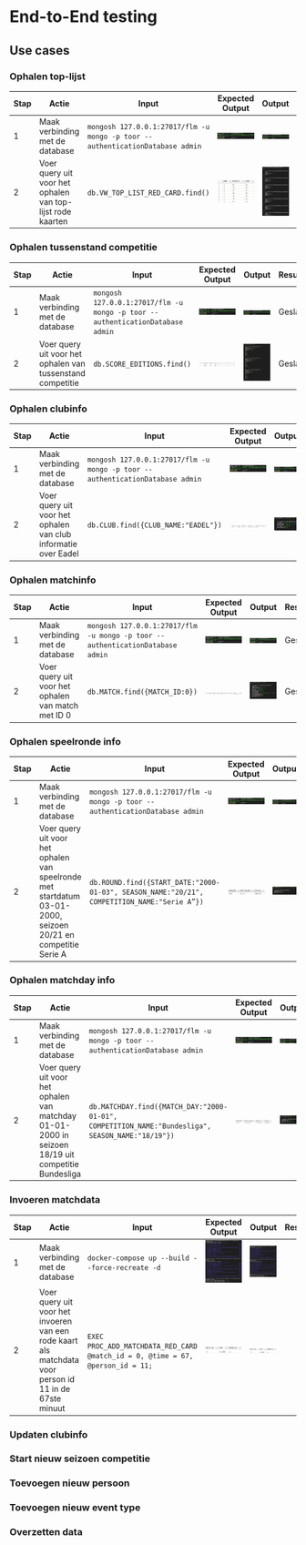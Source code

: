 # End-to-End testing

## Use cases

### Ophalen top-lijst

| Stap | Actie                                                      | Input                                                                             | Expected Output                                                                   | Output                                                                           | Resultaat |
|------|------------------------------------------------------------|-----------------------------------------------------------------------------------|-----------------------------------------------------------------------------------|----------------------------------------------------------------------------------|-----------|
| 1    | Maak verbinding met de database                            | ```mongosh 127.0.0.1:27017/flm -u mongo -p toor --authenticationDatabase admin``` | ![Database connection](images/test_results/verbinding-resultaat.png)              | ![Database connection](images/test_results/verbinding-resultaat.png)             | Geslaagd  |
| 2    | Voer query uit voor het ophalen van top-lijst rode kaarten | ```db.VW_TOP_LIST_RED_CARD.find()```                                              | ![Ophalen top-lijst expected](images/test_results/ophalen-top-lijst-expected.png) | ![Ophalen top-lijst result](images/test_results/ophalen-top-lijst-resultaat.png) | Geslaagd  |

### Ophalen tussenstand competitie

| Stap | Actie                                                      | Input                                                                             | Expected Output                                                                                             | Output                                                                                                     | Resultaat |
|------|------------------------------------------------------------|-----------------------------------------------------------------------------------|-------------------------------------------------------------------------------------------------------------|------------------------------------------------------------------------------------------------------------|-----------|
| 1    | Maak verbinding met de database                            | ```mongosh 127.0.0.1:27017/flm -u mongo -p toor --authenticationDatabase admin``` | ![Database connection](images/test_results/verbinding-resultaat.png)                                        | ![Database connection](images/test_results/verbinding-resultaat.png)                                       | Geslaagd  |
| 2    | Voer query uit voor het ophalen van tussenstand competitie | ```db.SCORE_EDITIONS.find()```                                                    | ![Ophalen tussenstand competitie expected](images/test_results/ophalen-tussenstand-competitie-expected.png) | ![Ophalen tussenstand competitie result](images/test_results/ophalen-tussenstand-competitie-resultaat.png) | Geslaagd  |

### Ophalen clubinfo

| Stap | Actie                                                          | Input                                                                             | Expected Output                                                               | Output                                                                         | Resultaat |
|------|----------------------------------------------------------------|-----------------------------------------------------------------------------------|-------------------------------------------------------------------------------|--------------------------------------------------------------------------------|-----------|
| 1    | Maak verbinding met de database                                | ```mongosh 127.0.0.1:27017/flm -u mongo -p toor --authenticationDatabase admin``` | ![Database connection](images/test_results/verbinding-resultaat.png)          | ![Database connection](images/test_results/verbinding-resultaat.png)           | Geslaagd  |
| 2    | Voer query uit voor het ophalen van club informatie over Eadel | ```db.CLUB.find({CLUB_NAME:"EADEL"})```                                           | ![Ophalen clubinfo result](images/test_results/ophalen-clubinfo-expected.png) | ![Ophalen clubinfo result](images/test_results/ophalen-clubinfo-resultaat.png) | Geslaagd  |

### Ophalen matchinfo

| Stap | Actie                                              | Input                                                                             | Expected Output                                                                 | Output                                                                           | Resultaat |
|------|----------------------------------------------------|-----------------------------------------------------------------------------------|---------------------------------------------------------------------------------|----------------------------------------------------------------------------------|-----------|
| 1    | Maak verbinding met de database                    | ```mongosh 127.0.0.1:27017/flm -u mongo -p toor --authenticationDatabase admin``` | ![Database connection](images/test_results/verbinding-resultaat.png)            | ![Database connection](images/test_results/verbinding-resultaat.png)             | Geslaagd  |
| 2    | Voer query uit voor het ophalen van match met ID 0 | ```db.MATCH.find({MATCH_ID:0})```                                                 | ![Ophalen matchinfo result](images/test_results/ophalen-matchinfo-expected.png) | ![Ophalen matchinfo result](images/test_results/ophalen-matchinfo-resultaat.png) | Geslaagd  |

### Ophalen speelronde info

| Stap | Actie                                                                                                         | Input                                                                                           | Expected Output                                                                           | Output                                                                                     | Resultaat |
|------|---------------------------------------------------------------------------------------------------------------|-------------------------------------------------------------------------------------------------|-------------------------------------------------------------------------------------------|--------------------------------------------------------------------------------------------|-----------|
| 1    | Maak verbinding met de database                                                                               | ```mongosh 127.0.0.1:27017/flm -u mongo -p toor --authenticationDatabase admin```               | ![Database connection](images/test_results/verbinding-resultaat.png)                      | ![Database connection](images/test_results/verbinding-resultaat.png)                       | Geslaagd  |
| 2    | Voer query uit voor het ophalen van speelronde met startdatum 03-01-2000, seizoen 20/21 en competitie Serie A | ```db.ROUND.find({START_DATE:"2000-01-03", SEASON_NAME:"20/21", COMPETITION_NAME:"Serie A”})``` | ![Ophalen speelrondeinfo result](images/test_results/ophalen-speelrondeinfo-expected.png) | ![Ophalen speelrondeinfo result](images/test_results/ophalen-speelrondeinfo-resultaat.png) | Geslaagd  |

### Ophalen matchday info

| Stap | Actie                                                                                              | Input                                                                                                | Expected Output                                                                       | Output                                                                                 | Resultaat |
|------|----------------------------------------------------------------------------------------------------|------------------------------------------------------------------------------------------------------|---------------------------------------------------------------------------------------|----------------------------------------------------------------------------------------|-----------|
| 1    | Maak verbinding met de database                                                                    | ```mongosh 127.0.0.1:27017/flm -u mongo -p toor --authenticationDatabase admin```                    | ![Database connection](images/test_results/verbinding-resultaat.png)                  | ![Database connection](images/test_results/verbinding-resultaat.png)                   | Geslaagd  |
| 2    | Voer query uit voor het ophalen van matchday 01-01-2000 in seizoen 18/19 uit competitie Bundesliga | ```db.MATCHDAY.find({MATCH_DAY:"2000-01-01", COMPETITION_NAME:"Bundesliga", SEASON_NAME:"18/19"})``` | ![Ophalen matchdayinfo result](images/test_results/ophalen-matchdayinfo-expected.png) | ![Ophalen matchdayinfo result](images/test_results/ophalen-matchdayinfo-resultaat.png) | Geslaagd  |

### Invoeren matchdata

| Stap | Actie                                                                                                  | Input                                                                              | Expected Output                                                                    | Output                                                                             | Resultaat |
|------|--------------------------------------------------------------------------------------------------------|------------------------------------------------------------------------------------|------------------------------------------------------------------------------------|------------------------------------------------------------------------------------|-----------|
| 1    | Maak verbinding met de database                                                                        | ```docker-compose up --build --force-recreate -d```                                | ![Database connection](images/test_results/docker-verbinding-resultaat.png)        | ![Database connection](images/test_results/docker-verbinding-resultaat.png)        |           |
| 2    | Voer query uit voor het invoeren van een rode kaart als matchdata voor person id 11 in de 67ste minuut | ```EXEC PROC_ADD_MATCHDATA_RED_CARD @match_id = 0, @time = 67, @person_id = 11;``` | ![Invoeren matchdata result](images/test_results/invoeren-matchdata-resultaat.png) | ![Invoeren matchdata result](images/test_results/invoeren-matchdata-resultaat.png) |           |

### Updaten clubinfo

### Start nieuw seizoen competitie

### Toevoegen nieuw persoon

### Toevoegen nieuw event type

### Overzetten data